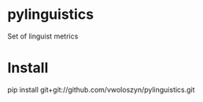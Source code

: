 # pylinguistics
Set of linguist metrics 

# Install
pip install git+git://github.com/vwoloszyn/pylinguistics.git
